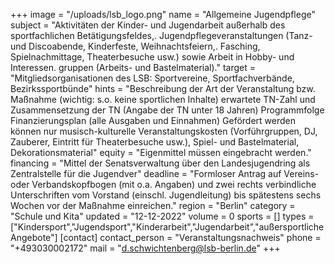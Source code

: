 +++
image = "/uploads/lsb_logo.png"
name = "Allgemeine Jugendpflege"
subject = "Aktivitäten der Kinder- und Jugendarbeit außerhalb des sportfachlichen Betätigungsfeldes,. Jugendpflegeveranstaltungen (Tanz- und Discoabende, Kinderfeste, Weihnachtsfeiern,. Fasching, Spielnachmittage, Theaterbesuche usw.) sowie Arbeit in Hobby- und Interessen. gruppen (Arbeits- und Bastelmaterial)."
target = "Mitgliedsorganisationen des LSB: Sportvereine, Sportfachverbände, Bezirkssportbünde"
hints = "Beschreibung der Art der Veranstaltung bzw. Maßnahme (wichtig: s.o. keine sportlichen Inhalte) erwartete TN-Zahl und Zusammensetzung der TN (Angabe der TN unter 18 Jahren) Programmfolge Finanzierungsplan (alle Ausgaben und Einnahmen) Gefördert werden können nur musisch-kulturelle Veranstaltungskosten (Vorführgruppen, DJ, Zauberer, Eintritt für Theaterbesuche usw.), Spiel- und Bastelmaterial, Dekorationsmaterial"
equity = "Eigenmittel müssen eingebracht werden."
financing = "Mittel der Senatsverwaltung über den Landesjugendring als Zentralstelle für die Jugendver"
deadline = "Formloser Antrag auf Vereins- oder Verbandskopfbogen (mit o.a. Angaben) und zwei rechts verbindliche Unterschriften vom Vorstand (einschl. Jugendleitung) bis spätestens sechs Wochen vor der Maßnahme einreichen."
region = "Berlin"
category = "Schule und Kita"
updated = "12-12-2022"
volume = 0
sports = []
types = ["Kindersport","Jugendsport","Kinderarbeit","Jugendarbeit","außersportliche Angebote"]
[contact]
contact_person = "Veranstaltungsnachweis"
phone = "+493030002172"
mail = "d.schwichtenberg@lsb-berlin.de"
+++